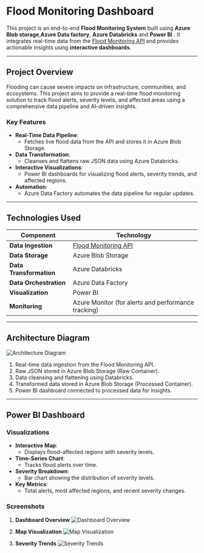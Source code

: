 # **Flood Monitoring Dashboard**

This project is an end-to-end **Flood Monitoring System** built using **Azure Blob storage**,**Azure Data factory**, **Azure Databricks** and **Power BI** . It integrates real-time data from the [Flood Monitoring API](https://environment.data.gov.uk/flood-monitoring/doc/reference) and provides actionable insights using **interactive dashboards**.

---

## **Project Overview**

Flooding can cause severe impacts on infrastructure, communities, and ecosystems. This project aims to provide a real-time flood monitoring solution to track flood alerts, severity levels, and affected areas using a comprehensive data pipeline and AI-driven insights.

### **Key Features**
- **Real-Time Data Pipeline**:
  - Fetches live flood data from the API and stores it in Azure Blob Storage.
- **Data Transformation**:
  - Cleanses and flattens raw JSON data using Azure Databricks.
- **Interactive Visualizations**:
  - Power BI dashboards for visualizing flood alerts, severity trends, and affected regions.
- **Automation**:
  - Azure Data Factory automates the data pipeline for regular updates.

---

## **Technologies Used**

| **Component**          | **Technology**                                                                 |
|-------------------------|-------------------------------------------------------------------------------|
| **Data Ingestion**      | [Flood Monitoring API](https://environment.data.gov.uk/flood-monitoring/doc/reference) |
| **Data Storage**        | Azure Blob Storage                                                           |
| **Data Transformation** | Azure Databricks                                                             |
| **Data Orchestration**  | Azure Data Factory                                                           |
| **Visualization**       | Power BI                                                                     |
| **Monitoring**          | Azure Monitor (for alerts and performance tracking)                          |

---

## **Architecture Diagram**

![Architecture Diagram](images/flood_monitor_architecture.png)

1. Real-time data ingestion from the Flood Monitoring API.
2. Raw JSON stored in Azure Blob Storage (Raw Container).
3. Data cleansing and flattening using Databricks.
4. Transformed data stored in Azure Blob Storage (Processed Container).
5. Power BI dashboard connected to processed data for insights.

---

## **Power BI Dashboard**

### **Visualizations**
- **Interactive Map**:
  - Displays flood-affected regions with severity levels.
- **Time-Series Chart**:
  - Tracks flood alerts over time.
- **Severity Breakdown**:
  - Bar chart showing the distribution of severity levels.
- **Key Metrics**:
  - Total alerts, most affected regions, and recent severity changes.

### **Screenshots**
1. **Dashboard Overview**
   ![Dashboard Overview](images/dashboard_overview.png)

2. **Map Visualization**
   ![Map Visualization](images/map_visualization.png)

3. **Severity Trends**
   ![Severity Trends](images/severity_trends.png)




